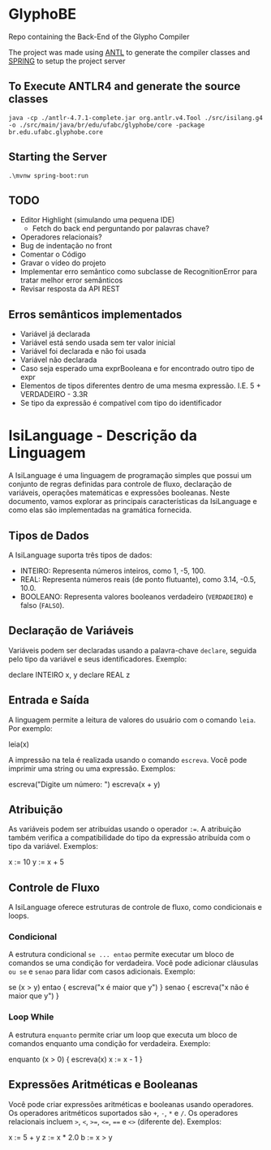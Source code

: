 # GlyphoBE
 Repo containing the Back-End of the Glypho Compiler

 The project was made using [ANTL](https://www.antlr.org/) to generate the compiler classes and [SPRING](https://spring.io/) to setup the project server 

## To Execute ANTLR4 and generate the source classes

`java -cp ./antlr-4.7.1-complete.jar org.antlr.v4.Tool ./src/isilang.g4 -o ./src/main/java/br/edu/ufabc/glyphobe/core -package br.edu.ufabc.glyphobe.core`

## Starting the Server

`.\mvnw spring-boot:run`

## TODO

- Editor Highlight (simulando uma pequena IDE)
  - Fetch do back end perguntando por palavras chave?
- Operadores relacionais?
- Bug de indentação no front
- Comentar o Código
- Gravar o vídeo do projeto
- Implementar erro semântico como subclasse de RecognitionError para tratar melhor error semânticos
- Revisar resposta da API REST

## Erros semânticos implementados

- Variável já declarada
- Variável está sendo usada sem ter valor inicial
- Variável foi declarada e não foi usada
- Variável não declarada
- Caso seja esperado uma exprBooleana e for encontrado outro tipo de expr
- Elementos de tipos diferentes dentro de uma mesma expressão. I.E. 5 + VERDADEIRO - 3.3R
- Se tipo da expressão é compatível com tipo do identificador

# IsiLanguage - Descrição da Linguagem

A IsiLanguage é uma linguagem de programação simples que possui um conjunto de regras definidas para controle de fluxo, declaração de variáveis, operações matemáticas e expressões booleanas. Neste documento, vamos explorar as principais características da IsiLanguage e como elas são implementadas na gramática fornecida.

## Tipos de Dados

A IsiLanguage suporta três tipos de dados:

- INTEIRO: Representa números inteiros, como 1, -5, 100.
- REAL: Representa números reais (de ponto flutuante), como 3.14, -0.5, 10.0.
- BOOLEANO: Representa valores booleanos verdadeiro (`VERDADEIRO`) e falso (`FALSO`).

## Declaração de Variáveis

Variáveis podem ser declaradas usando a palavra-chave `declare`, seguida pelo tipo da variável e seus identificadores. Exemplo:

declare INTEIRO x, y
declare REAL z


## Entrada e Saída

A linguagem permite a leitura de valores do usuário com o comando `leia`. Por exemplo:

leia(x)


A impressão na tela é realizada usando o comando `escreva`. Você pode imprimir uma string ou uma expressão. Exemplos:

escreva("Digite um número: ")
escreva(x + y)


## Atribuição

As variáveis podem ser atribuídas usando o operador `:=`. A atribuição também verifica a compatibilidade do tipo da expressão atribuída com o tipo da variável. Exemplos:

x := 10
y := x + 5


## Controle de Fluxo

A IsiLanguage oferece estruturas de controle de fluxo, como condicionais e loops.

### Condicional

A estrutura condicional `se ... entao` permite executar um bloco de comandos se uma condição for verdadeira. Você pode adicionar cláusulas `ou se` e `senao` para lidar com casos adicionais. Exemplo:

se (x > y) entao {
escreva("x é maior que y")
} senao {
escreva("x não é maior que y")
}


### Loop While

A estrutura `enquanto` permite criar um loop que executa um bloco de comandos enquanto uma condição for verdadeira. Exemplo:

enquanto (x > 0) {
escreva(x)
x := x - 1
}


## Expressões Aritméticas e Booleanas

Você pode criar expressões aritméticas e booleanas usando operadores. Os operadores aritméticos suportados são `+`, `-`, `*` e `/`. Os operadores relacionais incluem `>`, `<`, `>=`, `<=`, `==` e `<>` (diferente de). Exemplos:

x := 5 + y
z := x * 2.0
b := x > y
